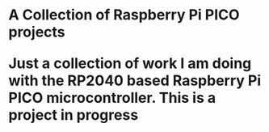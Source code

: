 <h1>A Collection of Raspberry Pi PICO projects
<p>Just a collection of work I am doing with the RP2040 based Raspberry Pi PICO microcontroller.  This is a project 
in progress</p>